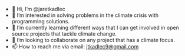 - 👋 Hi, I’m @jaretkadlec
- 👀 I’m interested in solving problems in the climate crisis with programming solutions.
- 🌱 I’m currently learning different ways that I can get involved in open source projects that tackle climate change.
- 🤝 I’m looking to collaborate on any project that has a climate focus.
- 📫 How to reach me via email: jtkadlec9@gmail.com
